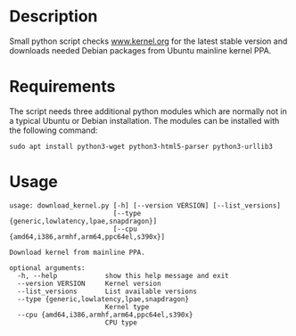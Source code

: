 # Description
Small python script checks www.kernel.org for the latest stable version and downloads needed Debian packages from Ubuntu mainline kernel PPA.

# Requirements
The script needs three additional python modules which are normally not in a typical Ubuntu or Debian installation. The modules can be installed with the following command:

```sudo apt install python3-wget python3-html5-parser python3-urllib3```

# Usage

```
usage: download_kernel.py [-h] [--version VERSION] [--list_versions]
                          [--type {generic,lowlatency,lpae,snapdragon}]
                          [--cpu {amd64,i386,armhf,arm64,ppc64el,s390x}]

Download kernel from mainline PPA.

optional arguments:
  -h, --help            show this help message and exit
  --version VERSION     Kernel version
  --list_versions       List available versions
  --type {generic,lowlatency,lpae,snapdragon}
                        Kernel type
  --cpu {amd64,i386,armhf,arm64,ppc64el,s390x}
                        CPU type
```